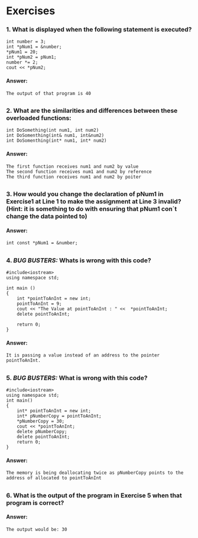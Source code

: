 # Exercises

### 1. What is displayed when the following statement is executed?
```
int number = 3;
int *pNum1 = &number;
*pNum1 = 20;
int *pNum2 = pNum1;
number *= 2;
cout << *pNum2;
```

#### Answer:

```
The output of that program is 40

```

##
### 2. What are the similarities and differences between these overloaded functions:
```
int DoSomething(int num1, int num2)
int DoSomenthing(int& num1, int&num2)
int DoSomenthing(int* num1, int* num2)
```

#### Answer:
```
The first function receives num1 and num2 by value
The second function receives num1 and num2 by reference
The third function receives num1 and num2 by poiter
```

##
### 3. How would you change the declaration of pNum1 in Exercise1 at Line 1 to make the assignment at Line 3 invalid? (**Hint**: it is something to do with ensuring that **pNum1** con´t change the data pointed to)
#### Answer:
```
int const *pNum1 = &number;
```

##
### 4. *BUG BUSTERS:* Whats is wrong with this code?
```
#include<iostream>
using namespace std;

int main ()
{
    int *pointToAnInt = new int;
    pointToAnInt = 9;
    cout << "The Value at pointToAnInt : " <<  *pointToAnInt;
    delete pointToAnInt;

    return 0;
}
```
#### Answer:
```
It is passing a value instead of an address to the pointer pointToAnInt.
```
##
### 5. *BUG BUSTERS:* What is wrong with this code?
```
#include<iostream>
using namespace std;
int main()
{
    int* pointToAnInt = new int;
    int* pNumberCopy = pointToAnInt;
    *pNumberCopy = 30;
    cout << *pointToAnInt;
    delete pNumberCopy;
    delete pointToAnInt; 
    return 0;
}
```

#### Answer:
```
The memory is being deallocating twice as pNumberCopy points to the address of allocated to pointToAnInt
```

##
### 6. What is the output of the program in Exercise 5 when that program is correct?
#### Answer:
```
The output would be: 30
```

